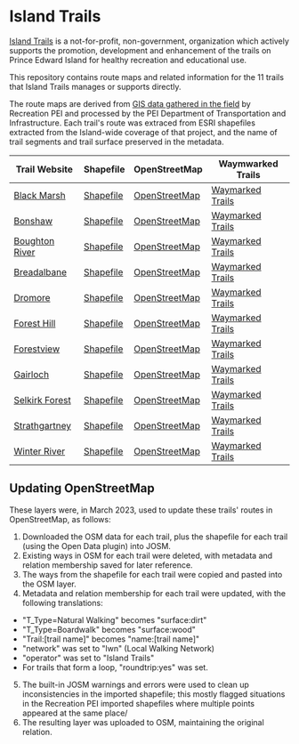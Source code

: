 # Island Trails

[Island Trails](https://islandtrails.ca) is a not-for-profit, non-government, organization which actively supports the promotion,
development and enhancement of the trails on Prince Edward Island for healthy recreation and educational use.

This repository contains route maps and related information for the 11 trails that Island Trails manages or supports directly.

The route maps are derived from [GIS data gathered in the field](https://arcg.is/1K1nDf2) by Recreation PEI and processed
by the PEI Department of Transportation and Infrastructure. Each trail's route was extraced from ESRI shapefiles extracted from
the Island-wide coverage of that project, and the name of trail segments and trail surface preserved in the metadata.

| Trail Website  | Shapefile  | OpenStreetMap | Waymwarked Trails |
|----|---|---|---|
| [Black Marsh](https://islandtrails.ca/trail/north-cape-nature-trail/) | [Shapefile](https://github.com/islandtrails/trails/tree/main/black_marsh/shp) | [OpenStreetMap](https://www.openstreetmap.org/relation/15648482#map=15/47.0494/-64.0048) | [Waymarked Trails](https://hiking.waymarkedtrails.org/#route?id=15648482&type=relation&map=15.0/47.0494/-64.0048)
| [Bonshaw](https://islandtrails.ca/trail/bonshaw-trails/) | [Shapefile](https://github.com/islandtrails/trails/tree/main/bonshaw/shp)| [OpenStreetMap](https://www.openstreetmap.org/relation/5739225) | [Waymarked Trails](https://hiking.waymarkedtrails.org/#route?id=5739225&map=14.0/46.211/-63.3431)
| [Boughton River](https://islandtrails.ca/trails/boughton-river-trail) | [Shapefile](https://github.com/islandtrails/trails/tree/main/boughton-river/shp) | [OpenStreetMap](https://www.openstreetmap.org/relation/5685388) | [Waymarked Trails](https://hiking.waymarkedtrails.org/#route?id=5685388&type=relation&map=14.0/46.2991/-62.5166)
| [Breadalbane](https://islandtrails.ca/trails/breadalbane-nature-trail) | [Shapefile](https://github.com/islandtrails/trails/tree/main/breadalbane/shp) | [OpenStreetMap](https://www.openstreetmap.org/relation/5689854#map=15/46.3576/-63.4903) | [Waymarked Trails](https://hiking.waymarkedtrails.org/#route?id=5689854&type=relation&map=15.0/46.3576/-63.4903)
| [Dromore](https://islandtrails.ca/trails/dromore-woodland-trail) | [Shapefile](https://github.com/islandtrails/trails/tree/main/dromore/shp) | [OpenStreetMap](https://www.openstreetmap.org/relation/5689296#map=14/46.2965/-62.8261) | [Waymarked Trails](https://hiking.waymarkedtrails.org/#route?id=5689296&map=14.0/46.2965/-62.8261)
| [Forest Hill](https://islandtrails.ca/trails/forest-hill-trail) | [Shapefile](https://github.com/islandtrails/trails/tree/main/forest-hill-trail/shp) | [OpenStreetMap](https://www.openstreetmap.org/relation/5689271#map=15/46.3543/-62.5175) | [Waymarked Trails](https://hiking.waymarkedtrails.org/#route?id=5689271&map=15.0/46.3543/-62.5175)
| [Forestview](https://islandtrails.ca/trails/forestview-trail) | [Shapefile](https://github.com/islandtrails/trails/tree/main/forestview-trail/shp) | [OpenStreetMap](https://www.openstreetmap.org/relation/12272586) | [Waymarked Trails](https://hiking.waymarkedtrails.org/#route?id=12272586&map=15.0/46.7282/-64.2637)
| [Gairloch](https://islandtrails.ca/trails/gairloch-road-trail) | [Shapefile](https://github.com/islandtrails/trails/tree/main/gairloch-road/shp) | [OpenStreetMap](https://www.openstreetmap.org/relation/5689883) | [Waymarked Trails](https://hiking.waymarkedtrails.org/#route?id=5689883&map=16.0/46.0367/-62.8138)
| [Selkirk Forest](https://islandtrails.ca/trail/selkirk-forest-walking-trail/) | [Shapefile](https://github.com/islandtrails/trails/tree/main/selkirk_forest/shp) | [OpenStreetMap](https://www.openstreetmap.org/relation/5757133#map=16/46.0513/-62.7981) | [Waymarked Trails](https://hiking.waymarkedtrails.org/#route?id=5757133&map=16.0/46.0522/-62.7981)
| [Strathgartney](https://islandtrails.ca/trails/bonshaw-trails) | [Shapefile](https://github.com/islandtrails/trails/tree/main/strathgartney/shp) | [OpenStreetMap](https://www.openstreetmap.org/relation/5741285#map=15/46.2063/-63.3390) | [Waymarked Trails](https://hiking.waymarkedtrails.org/#route?id=5741285&map=15.0/46.2063/-63.339)
| [Winter River](https://islandtrails.ca/trails/winter-river-trail) | [Shapefile](https://github.com/islandtrails/trails/tree/main/winter-river/shp) | [OpenStreetMap](https://www.openstreetmap.org/relation/12264597#map=19/46.35175/-63.06238) | [Waymarked Trails](https://hiking.waymarkedtrails.org/#route?id=12264597&map=15.0/46.3556/-63.0644)

## Updating OpenStreetMap

These layers were, in March 2023, used to update these trails' routes in OpenStreetMap, as follows:

1. Downloaded the OSM data for each trail, plus the shapefile for each trail (using the Open Data plugin) into JOSM.
2. Existing ways in OSM for each trail were deleted, with metadata and relation membership saved for later reference.
3. The ways from the shapefile for each trail were copied and pasted into the OSM layer.
4. Metadata and relation membership for each trail were updated, with the following translations:
 * "T_Type=Natural Walking" becomes "surface:dirt"
 * "T_Type=Boardwalk" becomes "surface:wood"
 * "Trail:[trail name]" becomes "name:[trail name]"
 * "network" was set to "lwn" (Local Walking Network)
 * "operator" was set to "Island Trails"
 * For trails that form a loop, "roundtrip:yes" was set.
5. The built-in JOSM warnings and errors were used to clean up inconsistencies in the imported shapefile; this mostly flagged situations in the Recreation PEI imported shapefiles where multiple points appeared at the same place/
6. The resulting layer was uploaded to OSM, maintaining the original relation.
